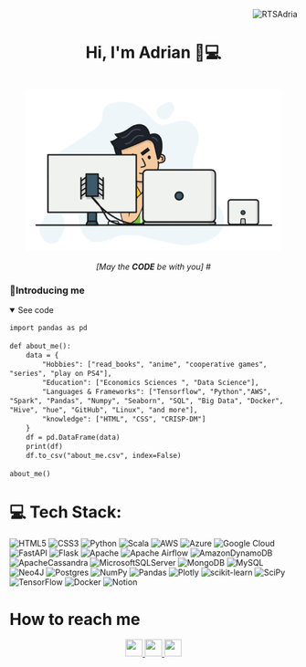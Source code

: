 <p align="right"> <img src="https://komarev.com/ghpvc/?username=rtsadria&label=Profile%20views&color=0e75b6&style=flat" alt="RTSAdria" /> </p>
<h1 align="center">Hi, I'm Adrian 👋💻 </h1>
<p align="center"><br><img src="https://github.com/RTSAdria/RTSAdria/blob/main/programm.gif" width="450"><br><br>
    <em>[May the <b>CODE</b> be with you]</em>
#<h3>🤖Introducing me</h3>
<details open>
 <summary>See code</summary>
    
    import pandas as pd

    def about_me():
        data = {
            "Hobbies": ["read_books", "anime", "cooperative games", "series", "play on PS4"],
            "Education": ["Economics Sciences ", "Data Science"],
            "Languages & Frameworks": ["Tensorflow", "Python","AWS", "Spark", "Pandas", "Numpy", "Seaborn", "SQL", "Big Data", "Docker", "Hive", "hue", "GitHub", "Linux", "and more"],
            "knowledge": ["HTML", "CSS", "CRISP-DM"]
        }
        df = pd.DataFrame(data)
        print(df)
        df.to_csv("about_me.csv", index=False)

    about_me()

</p>

# 💻 Tech Stack:
![HTML5](https://img.shields.io/badge/html5-%23E34F26.svg?style=for-the-badge&logo=html5&logoColor=white) ![CSS3](https://img.shields.io/badge/css3-%231572B6.svg?style=for-the-badge&logo=css3&logoColor=white) ![Python](https://img.shields.io/badge/python-3670A0?style=for-the-badge&logo=python&logoColor=ffdd54) ![Scala](https://img.shields.io/badge/scala-%23DC322F.svg?style=for-the-badge&logo=scala&logoColor=white) ![AWS](https://img.shields.io/badge/AWS-%23FF9900.svg?style=for-the-badge&logo=amazon-aws&logoColor=white) ![Azure](https://img.shields.io/badge/azure-%230072C6.svg?style=for-the-badge&logo=azure-devops&logoColor=white) ![Google Cloud](https://img.shields.io/badge/Google%20Cloud-%234285F4.svg?style=for-the-badge&logo=google-cloud&logoColor=white) ![FastAPI](https://img.shields.io/badge/FastAPI-005571?style=for-the-badge&logo=fastapi) ![Flask](https://img.shields.io/badge/flask-%23000.svg?style=for-the-badge&logo=flask&logoColor=white) ![Apache](https://img.shields.io/badge/apache-%23D42029.svg?style=for-the-badge&logo=apache&logoColor=white) ![Apache Airflow](https://img.shields.io/badge/Apache%20Airflow-017CEE?style=for-the-badge&logo=Apache%20Airflow&logoColor=white) ![AmazonDynamoDB](https://img.shields.io/badge/Amazon%20DynamoDB-4053D6?style=for-the-badge&logo=Amazon%20DynamoDB&logoColor=white) ![ApacheCassandra](https://img.shields.io/badge/cassandra-%231287B1.svg?style=for-the-badge&logo=apache-cassandra&logoColor=white) ![MicrosoftSQLServer](https://img.shields.io/badge/Microsoft%20SQL%20Sever-CC2927?style=for-the-badge&logo=microsoft%20sql%20server&logoColor=white) ![MongoDB](https://img.shields.io/badge/MongoDB-%234ea94b.svg?style=for-the-badge&logo=mongodb&logoColor=white) ![MySQL](https://img.shields.io/badge/mysql-%2300f.svg?style=for-the-badge&logo=mysql&logoColor=white) 	![Neo4J](https://img.shields.io/badge/Neo4j-008CC1?style=for-the-badge&logo=neo4j&logoColor=white) ![Postgres](https://img.shields.io/badge/postgres-%23316192.svg?style=for-the-badge&logo=postgresql&logoColor=white) ![NumPy](https://img.shields.io/badge/numpy-%23013243.svg?style=for-the-badge&logo=numpy&logoColor=white) ![Pandas](https://img.shields.io/badge/pandas-%23150458.svg?style=for-the-badge&logo=pandas&logoColor=white) ![Plotly](https://img.shields.io/badge/Plotly-%233F4F75.svg?style=for-the-badge&logo=plotly&logoColor=white) ![scikit-learn](https://img.shields.io/badge/scikit--learn-%23F7931E.svg?style=for-the-badge&logo=scikit-learn&logoColor=white) ![SciPy](https://img.shields.io/badge/SciPy-%230C55A5.svg?style=for-the-badge&logo=scipy&logoColor=%white) ![TensorFlow](https://img.shields.io/badge/TensorFlow-%23FF6F00.svg?style=for-the-badge&logo=TensorFlow&logoColor=white) ![Docker](https://img.shields.io/badge/docker-%230db7ed.svg?style=for-the-badge&logo=docker&logoColor=white) ![Notion](https://img.shields.io/badge/Notion-%23000000.svg?style=for-the-badge&logo=notion&logoColor=white)

# How to reach me 

<p align="center">
  <a href="https://www.linkedin.com/in/adrian-gueri-p3722/" target="_blank">
    <img src="https://www.vectorlogo.zone/logos/linkedin/linkedin-icon.svg" height="30" width="30">
  </a>
  <a href="mailto:adrianguerra.ri@gmail.com?subject=Hello%20Adrian,%20From%20Github">
    <img src="https://www.vectorlogo.zone/logos/gmail/gmail-icon.svg" height="30" width="30">
  <a href="https://www.instagram.com/adrienzd/" target="_blank">
    <img  src="https://www.vectorlogo.zone/logos/instagram/instagram-icon.svg" height="30" width="30">
  </a>
<p>
